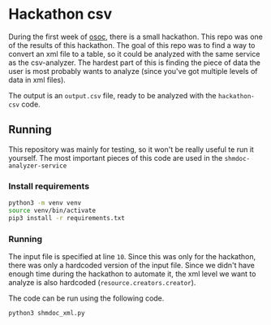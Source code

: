 # Hackathon csv
During the first week of [osoc](https://osoc.be/), there is a small hackathon. This repo was one of the results of this hackathon.
The goal of this repo was to find a way to convert an xml file to a table, so it could be analyzed with the same service as the csv-analyzer. The hardest part of this is finding the piece of data the user is most probably wants to analyze (since you've got multiple levels of data in xml files).

The output is an `output.csv` file, ready to be analyzed with the `hackathon-csv` code.
## Running
This repository was mainly for testing, so it won't be really useful te run it yourself. The most important pieces of this code are used in the ```shmdoc-analyzer-service```
### Install requirements
```bash
python3 -m venv venv
source venv/bin/activate
pip3 install -r requirements.txt
```
### Running
The input file is specified at line `10`. Since this was only for the hackathon, there was only a hardcoded version of the input file. 
Since we didn't have enough time during the hackathon to automate it, the xml level we want to analyze is also hardcoded (`resource.creators.creator`).

The code can be run using the following code. 
```bash
python3 shmdoc_xml.py
```